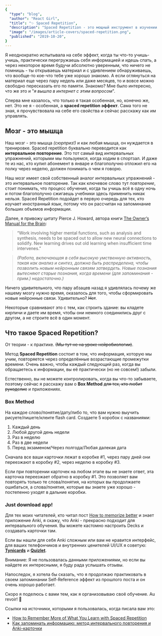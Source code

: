 ```yaml
---
{
  "type": "blog",
  "author": "React Girl",
  "title": "✨ Spaced Repetition",
  "description": "Spaced Repetition - это мощный инструмент в изучении нового материала. Читайте дальше о том, что это за эффект и как с этим связан наш мозг.",
  "image": "/images/article-covers/spaced-repetition.png",
  "published": "2019-10-20",
}
---
```


Я неоднократно испытывала на себе эффект, когда ты что-то учишь-учишь, практически перегружаешь себя информацией и идешь спать, а через некоторое время будучи абсолютно уверенным, что ничего не помнишь - ты открываешь материал и с удивлением обнаруживаешь, что вообще-то кое-что тебе уже хорошо знакомо. А если оглянуться на материал еще через пару недель или даже месяцев, то и вовсе можно свободно пересказать его по памяти. Знакомо? Мне было интересно, что же это и "_я вышла в интернет с этим вопросом_".

Сперва мне казалось, что только я такая особенная, но, конечно же, нет. Это не я - особенная, а **spaced repetition эффект**. Сама того не зная, я прочувствовала на себе его свойства и сейчас расскажу как им управлять.

## Мозг - это мышца

Наш мозг - это мышца _(сюрприз!)_ и как любая мышца, он нуждается в тренировке. Spaced repetition буквально переводится как **интервальное повторение**. Это тот самый вид интервальных упражнений, которыми мы пользуемся, когда ходим в спортзал. И даже те из нас, кто купил абонемент в январе и благополучно отложил его на полку через неделю, должен понимать о чем я говорю.

Наш мозг имеет свой собственный аналог интервальных упражнений - это интервальное повторение. Так как ключевое слово тут _повторение_, стоит понимать, что процесс обучения, когда ты учишь всё в одну ночь и потом благополучно сжигаешь учебники здесь применить никак нельзя. Spaced Repetition подойдет в первую очередь для тех, кто изучает иностранный язык, потому что он рассчитан на запоминание больших объемов информации.

Далее, я привожу цитату Pierce J. Howard, автора книги [The Owner’s Manual for the Brain](https://www.amazon.com/dp/0062227351/ref=as_li_ss_tl?pf_rd_p=1944687742&pf_rd_s=lpo-top-stripe-1&pf_rd_t=201&pf_rd_i=1885167644&pf_rd_m=ATVPDKIKX0DER&pf_rd_r=T376CK8Q97VQWZY2HCCS&linkCode=sl1&tag=colinfgee-20&linkId=83404df94b74a2c4fd410c8bc0dd9e53):

> “Work involving higher mental functions, such as analysis and synthesis, needs to be spaced out to allow new neural connections to solidify. New learning drives out old learning when insufficient time intervenes.”

> _(Работа, включающая в себя высокую умственную активность, такая как анализ и синтез, должна быть распределена, чтобы позволить новым нейронным связям затвердеть. Новые познания вытесняют старые познания, когда времени (для запоминания - прим.) недостаточно.)_

Ничего удивительного, что пару абзацев назад я удивлялась почему же нашему мозгу нужно время, оказалось для того, чтобы сформировать новые нейронные связи. Удивительно? ~~Нет~~.

Некоторые сравнивают это с тем, как строить здание: вы кладете кирпичи и даете им время, чтобы они немного соединились друг с другом, а не строите всё в один момент.

## Что такое Spaced Repetition?

От теории - к практике. ~~(Мы тут не на уроке нейробиологии)~~.

Метод **Spaced Repetition** состоит в том, что информация, которую мы учим, повторяется через определённые возрастающие промежутки времени. Очень важно, чтобы каждый следующий раз, когда вы обращаетесь к информации, вы её практически (но не совсем!) забыли.

Естественно, вы не можете контролировать, когда вы что-то забываете, поэтому сейчас я расскажу вам о **Box Method** ~~для тех, кто любит рукоделие~~ и приложениях.

### Box Method

На каждое слово/понятие/дату/либо то, что вам нужно выучить рисуете/пишете/клеите flash card. Создаете 5 коробок с названиями:

1. Каждый день
2. Любой другой день недели
3. Раз в неделю
4. Раз в две недели
5. Перед экзаменом/Через полгода/Любая далекая дата

Сначала все ваши карточки лежат в коробке #1, через пару дней они переезжают в коробку #2, через неделю в коробку #3.

Если при повторении карточек на любом этапе вы не знаете ответ, эта карточка переезжает обратно в коробку #1. Это позволяет вам повторять только те слова/понятия, на которых вы продолжаете ошибаться, а слова/понятия, которые вы знаете уже хорошо - постепенно уходят в дальние коробки.

### Just download app!

Для тех моих читателей, кто читал пост [How to memorize better](https://unicornsandme.netlify.com/article/how-to-memorize-better) и знает приложение Anki, я скажу, что Anki - прекрасно подходит для интервального обучения. Вы можете кастомно настроить Decks и создавать карточки там.

Если вы нашли для себя Anki сложным или вам не нравится интерфейс, для ваших телефончиков и внутренних ценителей UI/UX я советую: [**Tynicards**](https://tinycards.duolingo.com/) и [**Quizlet**](https://quizlet.com/).

Внимание: Я не пользовалась данными приложениями, но если вы найдете их интересными, я буду рада услышать отзывы.

Напоследок, я хотела бы сказать, что я продолжаю практиковать в своем запоминании Self-Reference эффект из прошлого поста и он очень хорошо работает.

Скоро я поделюсь с вами тем, как я организовываю своё обучение. Au revoir! 💛

Ссылки на источники, которыми я пользовалась, когда писала вам это:

- [How to Remember More of What You Learn with Spaced Repetition](https://collegeinfogeek.com/spaced-repetition-memory-technique/)
- [Как запоминать информацию: метод интервального повторения и Anki-карточки](https://newtonew.com/lifehack/kak-zapominat-informaciju-metod-intervalnogo-povtorenija-i-anki-kartochki)
